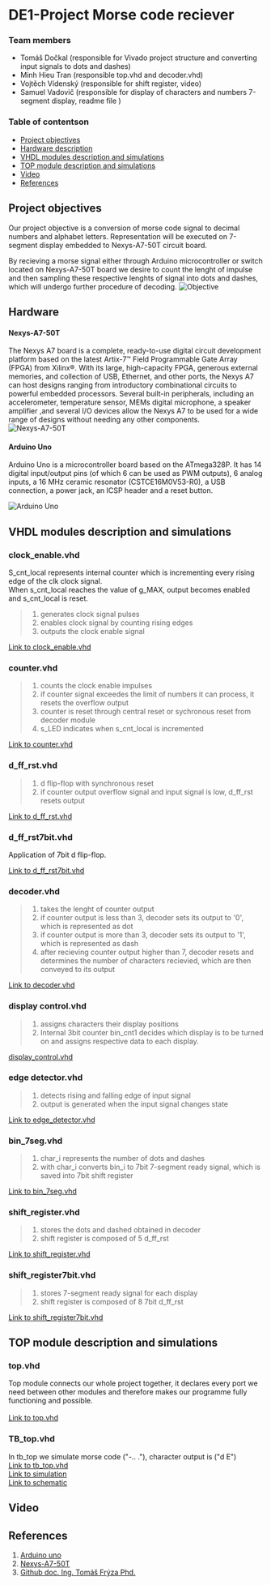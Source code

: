 # DE1-Project Morse code reciever 

### Team members

* Tomáš Dočkal (responsible for Vivado project structure and converting input signals to dots and dashes)
* Minh Hieu Tran (responsible top.vhd and decoder.vhd)
* Vojtěch Vídenský (responsible for shift register, video)
* Samuel Vadovič (responsible for display of characters and numbers 7-segment display, readme file )

### Table of contentson 

* [Project objectives](#objectives)
* [Hardware description](#hardware)
* [VHDL modules description and simulations](#modules)
* [TOP module description and simulations](#top) 
* [Video](#video)
* [References](#references)

<a name="objectives"></a>

## Project objectives

Our project objective is a conversion of morse code signal to decimal numbers and alphabet letters. Representation will be executed on 7-segment display embedded to Nexys-A7-50T circuit board. <br>

By recieving a morse signal either through Arduino microcontroller or switch located on Nexys-A7-50T board we desire to count the lenght of impulse
and then sampling these respective lenghts of signal into dots and dashes, which will undergo further procedure of decoding. 
![Objective](https://github.com/xDocka15/DE1_Projekt/blob/main/ProjectImages/ObjectiveIMG1.png)


<a name="hardware"></a>

## Hardware  
#### Nexys-A7-50T

The Nexys A7 board is a complete, ready-to-use digital circuit development platform 
based on the latest Artix-7™ Field Programmable Gate Array (FPGA) from Xilinx®. 
With its large, high-capacity FPGA, generous external memories, and collection of 
USB, Ethernet, and other ports, the Nexys A7 can host designs ranging from introductory combinational circuits to powerful embedded processors. 
Several built-in peripherals, including an accelerometer, temperature sensor, MEMs digital microphone, a speaker amplifier
,and several I/O devices allow the Nexys A7 to be used for a wide range of designs without needing any other components.
<br>
![Nexys-A7-50T](https://github.com/xDocka15/DE1_Projekt/blob/main/ProjectImages/NexysA750T.png)<br>
#### Arduino Uno
Arduino Uno is a microcontroller board based on the ATmega328P. 
It has 14 digital input/output pins (of which 6 can be used as PWM outputs), 6 analog inputs, a 16 MHz ceramic resonator (CSTCE16M0V53-R0), 
a USB connection, a power jack, an ICSP header and a reset button.

![Arduino Uno](https://github.com/xDocka15/DE1_Projekt/blob/main/ProjectImages/ArduinoUnoFF.png)<br>



<a name="modules"></a>


## VHDL modules description and simulations

### clock_enable.vhd
S_cnt_local represents internal counter which is incrementing every rising edge of the clk clock signal. <br> When s_cnt_local reaches the value of g_MAX, output becomes enabled and s_cnt_local is reset.
 > 1. generates clock signal pulses
 > 2. enables clock signal by counting rising edges
 > 3. outputs the clock enable signal <br>



[Link to clock_enable.vhd](https://github.com/xDocka15/DE1_Projekt/blob/main/ProjectDSTB/clock_enable.vhd)
### counter.vhd 
>  1. counts the clock enable impulses
>  2. if counter signal exceedes the limit of numbers it can process, it resets the overflow output
>  3. counter is reset through central reset or sychronous reset from decoder module
>  4. s_LED indicates when s_cnt_local is incremented
  
[Link to counter.vhd](https://github.com/xDocka15/DE1_Projekt/blob/main/ProjectDSTB/counter.vhd)
### d_ff_rst.vhd
  >1. d flip-flop with synchronous reset  
  >2. if counter output overflow signal and input signal is low, d_ff_rst resets output 
 
  
  
[Link to d_ff_rst.vhd](https://github.com/xDocka15/DE1_Projekt/blob/main/ProjectDSTB/d_ff_rst.vhd)
### d_ff_rst7bit.vhd
Application of 7bit d flip-flop.
  
[Link to d_ff_rst7bit.vhd](https://github.com/xDocka15/DE1_Projekt/blob/main/ProjectDSTB/d_ff_rst7bit.vhd)
### decoder.vhd
  >1. takes the lenght of counter output 
  >2. if counter output is less than 3, decoder sets its output to '0', which is represented as dot
  >3. if counter output is more than 3, decoder sets its output to '1', which is represented as dash
  >4. after recieving counter output higher than 7, decoder resets and determines the number of characters recievied, which are then conveyed to its output
  
[Link to decoder.vhd](https://github.com/xDocka15/DE1_Projekt/blob/main/ProjectDSTB/decoder.vhd)
### display control.vhd
  >1. assigns characters their display positions
  >2. Internal 3bit counter bin_cnt1 decides which display is to be turned on and assigns respective data to each display.
  
  
[display_control.vhd](https://github.com/VadovicSamuel/Digital-Electronics-1/blob/main/ProjectDS/display_control.vhd)
### edge detector.vhd
  >1. detects rising and falling edge of input signal
  >2. output is generated when the input signal changes state
 
  
[Link to edge_detector.vhd](https://github.com/xDocka15/DE1_Projekt/blob/main/ProjectDSTB/edge_detector.vhd)
### bin_7seg.vhd
  >1. char_i represents the number of dots and dashes
  >2. with char_i converts bin_i to 7bit 7-segment ready signal, which is saved into 7bit shift register
 
  
[Link to bin_7seg.vhd](https://github.com/xDocka15/DE1_Projekt/blob/main/ProjectDSTB/bin_7seg.vhd)
### shift_register.vhd
  >1. stores the dots and dashed obtained in decoder
  >2. shift register is composed of 5 d_ff_rst

  
[Link to shift_register.vhd](https://github.com/xDocka15/DE1_Projekt/blob/main/ProjectDSTB/shift_register.vhd)
### shift_register7bit.vhd
  >1. stores 7-segment ready signal for each display
  >2. shift register is composed of 8 7bit d_ff_rst 
 
 
[Link to shift_register7bit.vhd](https://github.com/xDocka15/DE1_Projekt/blob/main/ProjectDSTB/shift_register7bit.vhd)
<a name="top"></a>

## TOP module description and simulations

### top.vhd

Top module connects our whole project together, it declares every port we need between other modules and therefore makes our programme fully functioning and possible.<br>
<br/>
[Link to top.vhd](https://github.com/xDocka15/DE1_Projekt/blob/main/ProjectDSTB/top.vhd)
### TB_top.vhd
In tb_top we simulate morse code  ("-.. ."), character output is ("d E")  
[Link to tb_top.vhd](https://github.com/xDocka15/DE1_Projekt/blob/main/ProjectDSTB/tb_top.vhd) <br>
[Link to simulation](https://github.com/xDocka15/DE1_Projekt/blob/main/ProjectImages/simulation.png)<br>
[Link to schematic](https://github.com/xDocka15/DE1_Projekt/blob/main/ProjectImages/schema.png)

<a name="video"></a>
## Video



<a name="references"></a>

## References

1. [Arduino uno](https://www.arduino.cc/en/main/arduinoBoardUno)
2. [Nexys-A7-50T](https://www.xilinx.com/products/boards-and-kits/1-zywan9.html)
3. [Github doc. Ing. Tomáš Frýza Phd.](https://github.com/tomas-fryza/digital-electronics-1)

